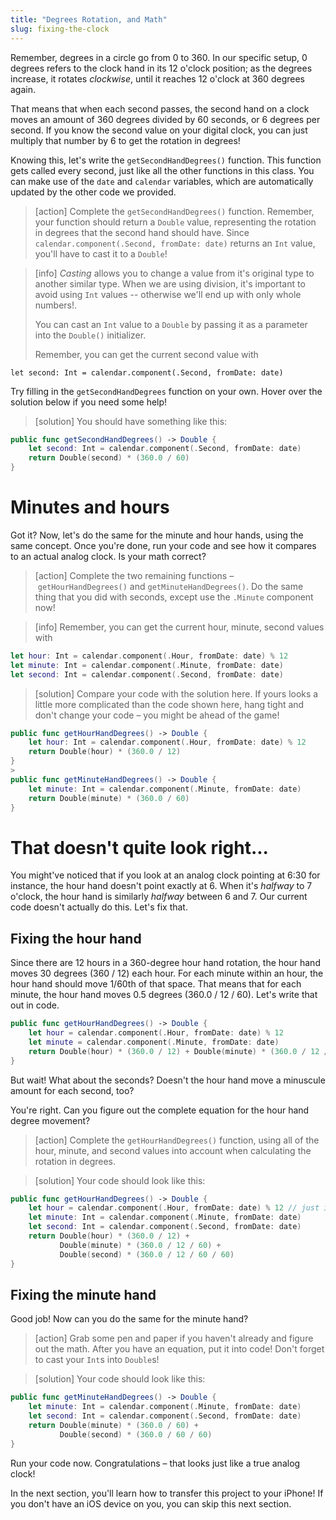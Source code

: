 ```yaml
---
title: "Degrees Rotation, and Math"
slug: fixing-the-clock
---
```


Remember, degrees in a circle go from 0 to 360. In our specific setup, 0 degrees refers to the clock hand in its 12 o'clock position; as the degrees increase, it rotates _clockwise_, until it reaches 12 o'clock at 360 degrees again.

That means that when each second passes, the second hand on a clock moves an amount of 360 degrees divided by 60 seconds, or 6 degrees per second. If you know the second value on your digital clock, you can just multiply that number by 6 to get the rotation in degrees!

Knowing this, let's write the `getSecondHandDegrees()` function. This function gets called every second, just like all the other functions in this class. You can make use of the `date` and `calendar` variables, which are automatically updated by the other code we provided.

> [action]
> Complete the `getSecondHandDegrees()` function. Remember, your function should return a `Double` value, representing the rotation in degrees that the second hand should have. Since `calendar.component(.Second, fromDate: date)` returns an `Int` value, you'll have to cast it to a `Double`!

<!--  -->

> [info]
> _Casting_ allows you to change a value from it's original type to another similar type. When we are using division, it's important to avoid using `Int` values -- otherwise we'll end up with only whole numbers!.
>
> You can cast an `Int` value to a `Double` by passing it as a parameter into the `Double()` initializer.
>
> Remember, you can get the current second value with
>
```
let second: Int = calendar.component(.Second, fromDate: date)
```

Try filling in the `getSecondHandDegrees` function on your own. Hover over the solution below if you need some help!

> [solution]
> You should have something like this:
>
```swift
public func getSecondHandDegrees() -> Double {
    let second: Int = calendar.component(.Second, fromDate: date)
    return Double(second) * (360.0 / 60)
}
```

# Minutes and hours

Got it? Now, let's do the same for the minute and hour hands, using the same concept. Once you're done, run your code and see how it compares to an actual analog clock. Is your math correct?

> [action]
> Complete the two remaining functions – `getHourHandDegrees()` and `getMinuteHandDegrees()`. Do the same thing that you did with seconds, except use the `.Minute` component now!

<!--  -->

> [info]
> Remember, you can get the current hour, minute, second values with
>
```swift
let hour: Int = calendar.component(.Hour, fromDate: date) % 12
let minute: Int = calendar.component(.Minute, fromDate: date)
let second: Int = calendar.component(.Second, fromDate: date)
```

<!--  -->

> [solution]
> Compare your code with the solution here. If yours looks a little more complicated than the code shown here, hang tight and don't change your code – you might be ahead of the game!
>
```swift
public func getHourHandDegrees() -> Double {
    let hour: Int = calendar.component(.Hour, fromDate: date) % 12
    return Double(hour) * (360.0 / 12)
}
>
public func getMinuteHandDegrees() -> Double {
    let minute: Int = calendar.component(.Minute, fromDate: date)
    return Double(minute) * (360.0 / 60)
}
```

# That doesn't quite look right...

You might've noticed that if you look at an analog clock pointing at 6:30 for instance, the hour hand doesn't point exactly at 6. When it's _halfway_ to 7 o'clock, the hour hand is similarly _halfway_ between 6 and 7. Our current code doesn't actually do this. Let's fix that.

## Fixing the hour hand

Since there are 12 hours in a 360-degree hour hand rotation, the hour hand moves 30 degrees (360 / 12) each hour. For each minute within an hour, the hour hand should move 1/60th of that space. That means that for each minute, the hour hand moves 0.5 degrees (360.0 / 12 / 60). Let's write that out in code.

```swift
public func getHourHandDegrees() -> Double {
    let hour = calendar.component(.Hour, fromDate: date) % 12
    let minute = calendar.component(.Minute, fromDate: date)
    return Double(hour) * (360.0 / 12) + Double(minute) * (360.0 / 12 / 60)
}
```

But wait! What about the seconds? Doesn't the hour hand move a minuscule amount for each second, too?

You're right. Can you figure out the complete equation for the hour hand degree movement?

> [action]
> Complete the `getHourHandDegrees()` function, using all of the hour, minute, and second values into account when calculating the rotation in degrees.

<!--  -->

> [solution]
> Your code should look like this:
>
```swift
public func getHourHandDegrees() -> Double {
    let hour = calendar.component(.Hour, fromDate: date) % 12 // just in case it returns 24-hour time
    let minute: Int = calendar.component(.Minute, fromDate: date)
    let second: Int = calendar.component(.Second, fromDate: date)
    return Double(hour) * (360.0 / 12) +
           Double(minute) * (360.0 / 12 / 60) +
           Double(second) * (360.0 / 12 / 60 / 60)
}
```

## Fixing the minute hand

Good job! Now can you do the same for the minute hand?

> [action]
> Grab some pen and paper if you haven't already and figure out the math. After you have an equation, put it into code! Don't forget to cast your `Int`s into `Double`s!

<!--  -->

> [solution]
> Your code should look like this:
>
```swift
public func getMinuteHandDegrees() -> Double {
    let minute: Int = calendar.component(.Minute, fromDate: date)
    let second: Int = calendar.component(.Second, fromDate: date)
    return Double(minute) * (360.0 / 60) +
           Double(second) * (360.0 / 60 / 60)
}
```

Run your code now. Congratulations – that looks just like a true analog clock!

In the next section, you'll learn how to transfer this project to your iPhone! If you don't have an iOS device on you, you can skip this next section.
